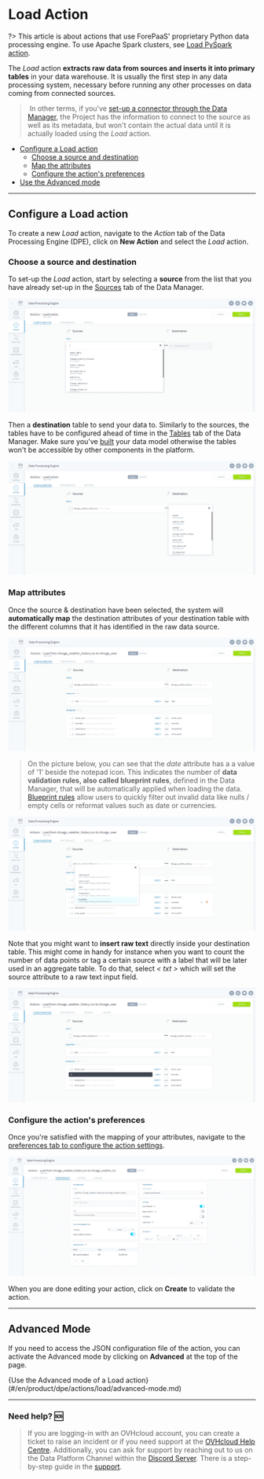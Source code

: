# Load Action

?> This article is about actions that use ForePaaS' proprietary Python data processing engine. To use Apache Spark clusters, see [Load PySpark action](/en/product/dpe/actions/load-pyspark/index).

The *Load* action **extracts raw data from sources and inserts it into primary tables** in your data warehouse. It is usually the first step in any data processing system, necessary before running any other processes on data coming from connected sources.

> In other terms, if you've [set-up a connector through the Data Manager](/en/product/data-manager/sources/index), the Project has the information to connect to the source as well as its metadata, but won't contain the actual data until it is actually loaded using the *Load* action.

* [Configure a Load action](/en/product/dpe/actions/load/index?id=configure-a-load-action)
  * [Choose a source and destination](/en/product/dpe/actions/load/index?id=choose-a-source-and-destination)
  * [Map the attributes](/en/product/dpe/actions/load/index?id=map-the-attributes)
  * [Configure the action's preferences](/en/product/dpe/actions/load/index?id=configure-the-action39s-preferences)
* [Use the Advanced mode](/en/product/dpe/actions/load/index?id=advanced-mode)

---
## Configure a Load action

To create a new *Load* action, navigate to the *Action* tab of the Data Processing Engine (DPE), click on **New Action** and select the *Load* action. 

### Choose a source and destination

To set-up the *Load* action, start by selecting a **source** from the list that you have already set-up in the [Sources](/en/product/data-manager/sources/index) tab of the Data Manager. 

![load-configure](picts/load-select-source.png)

Then a **destination** table to send your data to. Similarly to the sources, the tables have to be configured ahead of time in the [Tables](/en/product/data-manager/tables/index) tab of the Data Manager. Make sure you've [built](/en/product/data-manager/tables/table_interactions?id=build-table) your data model otherwise the tables won't be accessible by other components in the platform.

![load-configure](picts/load-select-destination.png)

### Map attributes

Once the source & destination have been selected, the system will **automatically map** the destination attributes of your destination table with the different columns that it has identified in the raw data source. 

![load-configure](picts/load-blueprint-rules.png)

> On the picture below, you can see that the *date* attribute has a a value of '1' beside the notepad icon. This indicates the number of **data validation rules, also called blueprint rules**, defined in the Data Manager, that will be automatically applied when loading the data. [Blueprint rules](/en/product/data-manager/analyzer/add-blueprint-rules) allow users to quickly filter out invalid data like nulls / empty cells or reformat values such as date or currencies.

![load-configure](picts/load-attribute-select.png)

Note that you might want to **insert raw text** directly inside your destination table. This might come in handy for instance when you want to count the number of data points or tag a certain source with a label that will be later used in an aggregate table. To do that, select *< txt >* which will set the source attribute to a raw text input field.

![load-configure](picts/load-attribute-txt.png)

### Configure the action's preferences

Once you're satisfied with the mapping of your attributes, navigate to the [preferences tab to configure the action settings](/en/product/dpe/actions/settings/index).

![load-configure](picts/load-settings.png)

When you are done editing your action, click on **Create** to validate the action. 

---
## Advanced Mode

If you need to access the JSON configuration file of the action, you can activate the Advanced mode by clicking on **Advanced** at the top of the page.

{Use the Advanced mode of a Load action}(#/en/product/dpe/actions/load/advanced-mode.md)


---
###  Need help? 🆘

> If you are logging-in with an OVHcloud account, you can create a ticket to raise an incident or if you need support at the [OVHcloud Help Centre](https://help.ovhcloud.com/csm/fr-home?id=csm_index). Additionally, you can ask for support by reaching out to us on the Data Platform Channel within the [Discord Server](https://discord.com/channels/850031577277792286/1163465539981672559). There is a step-by-step guide in the [support](/en/support/index.md).
